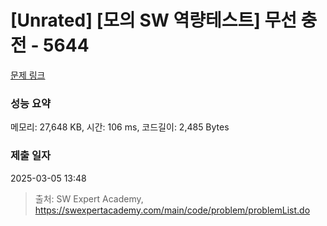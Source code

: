 # [Unrated] [모의 SW 역량테스트] 무선 충전 - 5644 

[문제 링크](https://swexpertacademy.com/main/code/problem/problemDetail.do?contestProbId=AWXRDL1aeugDFAUo) 

### 성능 요약

메모리: 27,648 KB, 시간: 106 ms, 코드길이: 2,485 Bytes

### 제출 일자

2025-03-05 13:48



> 출처: SW Expert Academy, https://swexpertacademy.com/main/code/problem/problemList.do